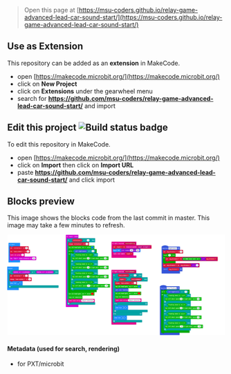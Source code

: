 
> Open this page at [https://msu-coders.github.io/relay-game-advanced-lead-car-sound-start/](https://msu-coders.github.io/relay-game-advanced-lead-car-sound-start/)

## Use as Extension

This repository can be added as an **extension** in MakeCode.

* open [https://makecode.microbit.org/](https://makecode.microbit.org/)
* click on **New Project**
* click on **Extensions** under the gearwheel menu
* search for **https://github.com/msu-coders/relay-game-advanced-lead-car-sound-start/** and import

## Edit this project ![Build status badge](https://github.com/msu-coders/relay-game-advanced-lead-car-sound-start/workflows/MakeCode/badge.svg)

To edit this repository in MakeCode.

* open [https://makecode.microbit.org/](https://makecode.microbit.org/)
* click on **Import** then click on **Import URL**
* paste **https://github.com/msu-coders/relay-game-advanced-lead-car-sound-start/** and click import

## Blocks preview

This image shows the blocks code from the last commit in master.
This image may take a few minutes to refresh.

![A rendered view of the blocks](https://github.com/msu-coders/relay-game-advanced-lead-car-sound-start/raw/master/.github/makecode/blocks.png)

#### Metadata (used for search, rendering)

* for PXT/microbit
<script src="https://makecode.com/gh-pages-embed.js"></script><script>makeCodeRender("{{ site.makecode.home_url }}", "{{ site.github.owner_name }}/{{ site.github.repository_name }}");</script>
